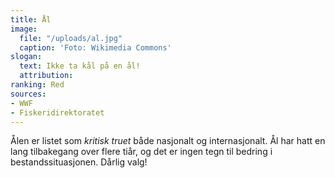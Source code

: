 ```yaml
---
title: Ål
image:
  file: "/uploads/al.jpg"
  caption: 'Foto: Wikimedia Commons'
slogan: 
  text: Ikke ta kål på en ål!
  attribution:
ranking: Red
sources:
- WWF
- Fiskeridirektoratet
---
```


Ålen er listet som _kritisk truet_ både nasjonalt og internasjonalt. Ål har hatt en lang tilbakegang over flere tiår, og det er ingen tegn til bedring i bestandssituasjonen. Dårlig valg!
